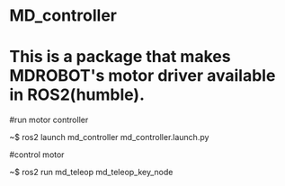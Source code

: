 # MD_controller
This is a package that makes MDROBOT's motor driver available in ROS2(humble).
==============================================================================

#run motor controller

~$ ros2 launch md_controller md_controller.launch.py

#control motor

~$ ros2 run md_teleop md_teleop_key_node
